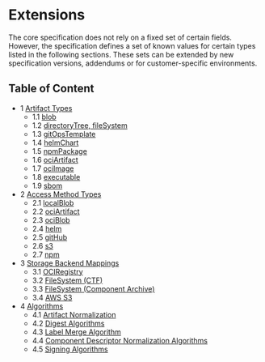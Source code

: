 # Extensions

The core specification does not rely on a fixed set of certain fields.
However, the specification defines a set of known values for certain types
listed in the following sections. These sets can be extended by new specification versions,
addendums or for customer-specific environments.

## Table of Content

* 1 [Artifact Types](01-artifact-types/README.md)
  * 1.1 [blob](01-artifact-types/blob.md)
  * 1.2 [directoryTree, fileSystem](01-artifact-types/file-system.md)
  * 1.3 [gitOpsTemplate](01-artifact-types/gitops.md)
  * 1.4 [helmChart](01-artifact-types/helmchart.md)
  * 1.5 [npmPackage](01-artifact-types/npm.md)
  * 1.6 [ociArtifact](01-artifact-types/oci-artifact.md)
  * 1.7 [ociImage](01-artifact-types/oci-image.md)
  * 1.8 [executable](01-artifact-types/executable.md)
  * 1.9 [sbom](01-artifact-types/sbom.md)
* 2 [Access Method Types](02-access-types/README.md)
  * 2.1 [localBlob](02-access-types/localblob.md)
  * 2.2 [ociArtifact](02-access-types/ociartifact.md)
  * 2.3 [ociBlob](02-access-types/ociblob.md)
  * 2.4 [helm](h02-access-types/elm.md)
  * 2.5 [gitHub](02-access-types/github.md)
  * 2.6 [s3](02-access-types/s3.md)
  * 2.7 [npm](02-access-types/npm.md)
* 3 [Storage Backend Mappings](03-storage-backends/README.md)
  * 3.1 [OCIRegistry](03-storage-backends/oci.md)
  * 3.2 [FileSystem (CTF)](03-storage-backends/ctf.md)
  * 3.3 [FileSystem (Component Archive)](03-storage-backends/component-archive.md)
  * 3.4 [AWS S3](03-storage-backends/s3.md)
* 4 [Algorithms](04-algorithms/README.md)
  * 4.1 [Artifact Normalization](04-algorithms/artifact-normalization-types.md)
  * 4.2 [Digest Algorithms](04-algorithms/label-merge-algorithms.md)
  * 4.3 [Label Merge Algorithm](04-algorithms/digest-algorithms.md)
  * 4.4 [Component Descriptor Normalization Algorithms](04-algorithms/component-descriptor-normalization-algorithms.md)
  * 4.5 [Signing Algorithms](04-algorithms/signing-algorithms.md)
